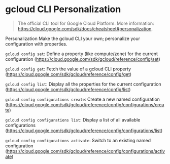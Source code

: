 # gcloud CLI Personalization

> The official CLI tool for Google Cloud Platform.
> More information: <https://cloud.google.com/sdk/docs/cheatsheet#personalization>.

Personalization
Make the gcloud CLI your own; personalize your configuration with properties.

`gcloud config set`: Define a property (like compute/zone) for the current configuration (https://cloud.google.com/sdk/gcloud/reference/config/set)

`gcloud config get`: Fetch the value of a gcloud CLI property (https://cloud.google.com/sdk/gcloud/reference/config/get)

`gcloud config list`: Display all the properties for the current configuration (https://cloud.google.com/sdk/gcloud/reference/config/list)

`gcloud config configurations create`: Create a new named configuration (https://cloud.google.com/sdk/gcloud/reference/config/configurations/create)

`gcloud config configurations list`: Display a list of all available configurations (https://cloud.google.com/sdk/gcloud/reference/config/configurations/list)

`gcloud config configurations activate`: Switch to an existing named configuration (https://cloud.google.com/sdk/gcloud/reference/config/configurations/activate)

